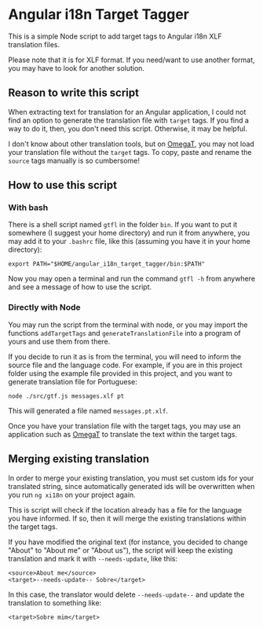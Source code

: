 # Angular i18n Target Tagger

This is a simple Node script to add target tags to Angular i18n XLF translation files.

Please note that it is for XLF format. If you need/want to use another format, you may have to look for another solution.

## Reason to write this script

When extracting text for translation for an Angular application, I could not find an option to generate the translation file with `target` tags. If you find a way to do it, then, you don't need this script. Otherwise, it may be helpful. 

I don't know about other translation tools, but on [OmegaT](https://omegat.org/), you may not load your translation file without the `target` tags. To copy, paste and rename the `source` tags manually is so cumbersome!

## How to use this script

### With bash

There is a shell script named `gtfl` in the folder `bin`. If you want to put it somewhere (I suggest your home directory) and run it from anywhere, you may add it to your `.bashrc` file, like this (assuming you have it in your home directory):

`export PATH="$HOME/angular_i18n_target_tagger/bin:$PATH"`

Now you may open a terminal and run the command `gtfl -h` from anywhere and see a message of how to use the script.

### Directly with Node

You may run the script from the terminal with node, or you may import the functions `addTargetTags` and `generateTranslationFile` into a program of yours and use them from there.

If you decide to run it as is from the terminal, you will need to inform the source file and the language code. For example, if you are in this project folder using the example file provided in this project, and you want to generate translation file for Portuguese:

`node ./src/gtf.js messages.xlf pt`

This will generated a file named `messages.pt.xlf`.

Once you have your translation file with the target tags, you may use an application such as [OmegaT](https://omegat.org/) to translate the text within the target tags.

## Merging existing translation

In order to merge your existing translation, you must set custom ids for your translated string, since automatically generated ids will be overwritten when you run `ng xi18n` on your project again.

This is script will check if the location already has a file for the language you have informed. If so, then it will merge the existing translations within the target tags.

If you have modified the original text (for instance, you decided to change "About" to "About me" or "About us"), the script will keep the existing translation and mark it with `--needs-update`, like this:

`<source>About me</source>`  
`<target>--needs-update-- Sobre</target>`

In this case, the translator would delete `--needs-update--` and update the translation to something like:

`<target>Sobre mim</target>`